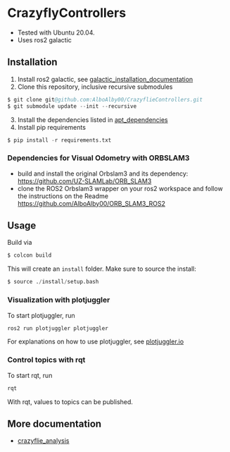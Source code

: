 # CrazyflyControllers

- Tested with Ubuntu 20.04.
- Uses ros2 galactic

## Installation

1. Install ros2 galactic, see [galactic_installation_documentation](https://docs.ros.org/en/galactic/Installation/Ubuntu-Install-Debians.html)
2. Clone this repository, inclusive recursive submodules 

```s
$ git clone git@github.com:AlboAlby00/CrazyflieControllers.git
$ git submodule update --init --recursive
```

3. Install the dependencies listed in [apt_dependencies](./apt_dependencies.txt)
4. Install pip requirements

```s
$ pip install -r requirements.txt
```

### Dependencies for Visual Odometry with ORBSLAM3

- build and install the original Orbslam3 and its dependency:
  https://github.com/UZ-SLAMLab/ORB_SLAM3
- clone the ROS2 Orbslam3 wrapper on your ros2 workspace and follow the instructions on the Readme
  https://github.com/AlboAlby00/ORB_SLAM3_ROS2

## Usage

Build via 

```s
$ colcon build
```

This will create an `install` folder. Make sure to source the install:

```s
$ source ./install/setup.bash
```

### Visualization with plotjuggler

To start plotjuggler, run

```s
ros2 run plotjuggler plotjuggler
```

For explanations on how to use plotjuggler, see [plotjuggler.io](https://plotjuggler.io/)

### Control topics with rqt

To start rqt, run

```s
rqt
```

With rqt, values to topics can be published.

## More documentation

- [crazyflie_analysis](./docs/crazyflie_notes.md)
